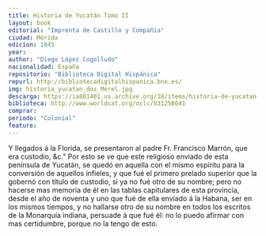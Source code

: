 ```yaml
---
title: Historia de Yucatán Tomo II
layout: book
editorial: "Imprenta de Castillo y Compañía"
ciudad: Mérida
edicion: 1845
year: 
author: "Diego López Cogolludo"
nacionalidad: España
repositorio: "Biblioteca Digital Hispánica"
repurl: http://bibliotecadigitalhispanica.bne.es/
img: historia_yucatan_dos_Morel.jpg
descarga: https://ia801401.us.archive.org/18/items/historia-de-yucatan-ii-diego-lopez-cogolludo/Historia%20de%20Yucatan%20II%20-%20Diego%20L%C3%B3pez%20Cogolludo.pdf
biblioteca: http://www.worldcat.org/oclc/831256641
comprar:
periodo: "Colonial"
feature: 
---
```

 
Y llegados á la Florida, se presentaron al padre Fr. Francisco Marrón, que era custodio, &c." Por esto se ve que este religioso enviado de esta península de Yucatán, se quedó en aquella con el mismo espíritu para la conversión de aquellos infieles, y que fué el primero prelado superior que la gobernó con título de custodio, si ya no fué otro de su nombre; pero no hacerse mas memoria de él en las tablas capitulares de esta provincia, desde el año de noventa y uno que fué de ella enviado á la Habana, ser en los mismos tiempos, y no hallarse otro de su nombre en todos los escritos de la Monarquía indiana, persuade á que fué él: no lo puedo afirmar con mas certidumbre, porque no la tengo de esto.
